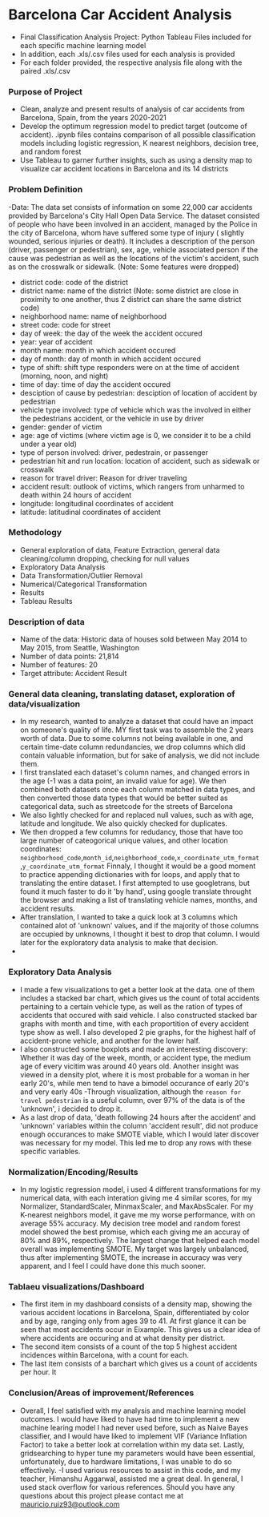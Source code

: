 # Barcelona Car Accident Analysis
- Final Classification Analysis Project: Python Tableau Files included for each specific machine learning model
- In addition, each .xls/.csv files used for each analysis is provided
- For each folder provided, the respective analysis file along with the paired .xls/.csv

### Purpose of Project
- Clean, analyze and present results of analysis of car accidents from Barcelona, Spain, from the years 2020-2021
- Develop the optimum regression model to predict target (outcome of accident). .ipynb files contains comparison of all possible classification models including logistic regression, K nearest neighbors, decision tree, and random forest
- Use Tableau to garner further insights, such as using a density map to visualize car accident locations in Barcelona and its 14 districts

### Problem Definition
-Data: The data set consists of information on some 22,000 car accidents provided by Barcelona's City Hall Open Data Service.  The dataset consisted of people who have been involved in an accident, managed by the Police in the city of Barcelona, whom have suffered some type of injury ( slightly wounded, serious injuries or death). It includes a description of the person (driver, passenger or pedestrian), sex, age, vehicle associated person if the cause was pedestrian as well as the locations of the victim's accident, such as on the crosswalk or sidewalk. (Note: Some features were dropped)

- district code: code of the district
- district name: name of the district (Note: some district are close in proximity to one another, thus 2 district can share the same district code)
- neighborhood name: name of neighborhood
- street code: code for street
- day of week: the day of the week the accident occured
- year: year of accident
- month name: month in which accident occured
- day of month: day of month in which accident occured
- type of shift: shift type responders were on at the time of accident (morning, noon, and night)
- time of day: time of day the accident occured
- desciption of cause by pedestrian: desciption of location of accident by pedestrian
- vehicle type involved: type of vehicle which was the involved in either the pedestrians accident, or the vehicle in use by driver
- gender: gender of victim
- age: age of victims (where victim age is 0, we consider it to be a child under a year old)
- type of person involved: driver, pedestrain, or passenger
- pedestrian hit and run location: location of accident, such as sidewalk or crosswalk
- reason for travel driver: Reason for driver traveling 
- accident result: outlook of victims, which rangers from unharmed to death within 24 hours of accident
- longitude: longitudinal coordinates of accident
- latitude: latitudinal coordinates of accident


### Methodology
- General exploration of data, Feature Extraction, general data cleaning/column dropping, checking for null values
- Exploratory Data Analysis
- Data Transformation/Outlier Removal
- Numerical/Categorical Transformation
- Results
- Tableau Results

### Description of data
- Name of the data: Historic data of houses sold between May 2014 to May 2015, from Seattle, Washington 
- Number of data points: 21,814
- Number of features: 20
- Target attribute: Accident Result

### General data cleaning, translating dataset, exploration of data/visualization

- In my research, wanted to analyze a dataset that could have an impact on someone's quality of life. MY first task was to assemble the 2 years worth of data. Due to some columns not being available in one, and certain time-date column redundancies, we drop columns which did contain valuable information, but for sake of analysis, we did not include them.
- I first translated each dataset's column names, and changed errors in the age (-1 was a data point, an invalid value for age). We then combined both datasets once each column matched in data types, and then converted those data types that would be better suited as categorical data, such as streetcode for the streets of Barcelona
- We also lightly checked for and replaced null values, such as with age, latitude and longitude. We also quickly checked for duplicates.
- We then dropped a few columns for redudancy, those that have too large number of cateogorical unique values, and other location coordinates: `neighborhood_code`,`month_id`,`neighborhood_code`,`x_coordinate_utm_format`,`y_coordinate_utm_format`
Finnaly, I thought it would be a good moment to practice appending dictionaries with for loops, and apply that to translating the entire dataset. I first attempted to use googletrans, but found it much faster to do it 'by hand', using google translate throught the browser and making a list of translating vehicle names, months, and accident results. 
- After translation, I wanted to take a quick look at 3 columns which contained alot of 'unknown' values, and if the majority of those columns are occupied by unknowns, I thought it best to drop that column. I would later for the exploratory data analysis to make that decision.
- 
### Exploratory Data Analysis
- I made a few visualizations to get a better look at the data. one of them includes a stacked bar chart, which gives us the count of total accidents pertaining to a certain vehicle type, as well as the ration of types of accidents that occured with said vehicle. I also constructed stacked bar graphs with month and time, with each proportition of every accident type show as well. I also developed 2 pie graphs, for the highest half of accident-prone vehicle, and another for the lower half.
- I also constructed some boxplots and made an interesting discovery: Whether it was day of the week, month, or accident type, the medium age of every vicitim was around 40 years old. Another insight was viewed in a density plot, where it is most probable for a woman in her early 20's, while men tend to have a bimodel occurance of early 20's and very early 40s 
-Through visualization, although the `reason for travel pedestrian` is a useful column, over 97% of the data is of the 'unknown', i decided to drop it.  
- As a last drop of data, 'death following 24 hours after the accident' and 'unknown' variables within the column 'accident result', did not produce enough occurances to make SMOTE viable, which I would later discover was necessary for my model. This led me to drop any rows with these specific variables. 
### Normalization/Encoding/Results
- In my logistic regression model, i used 4 different transformations for my numerical data, with each interation giving me 4 similar scores, for my Normalizer, StandardScaler, MinmaxScaler, and MaxAbsScaler. For my K-nearest neighbors model, it gave me my worse performance, with on average 55% accuracy. My decision tree model and random forest model showed the best promise, which each giving me an accuray of 80% and 89%, respectively. The largest change that helped each model overall was implementing SMOTE. My target was largely unbalanced, thus after implementing SMOTE, the increase in accuracy was very apparent, and I feel I could have done this much sooner.
### Tablaeu visualizations/Dashboard
- The first item in my dashboard consists of a density map, showing the various accident locations in Barcelona, Spain, differentiated by color and by age, ranging only from ages 39 to 41. At first glance it can be seen that most accidents occur in Eixample. This gives us a clear idea of where accidents are occuring and at what density per district.
- The second item consists of a count of the top 5 highest accident incidences within Barcelona, with a count for each. 
- The last item consists of a barchart which gives us a count of accidents per hour. It 
### Conclusion/Areas of improvement/References
- Overall, I feel satisfied with my analysis and machine learning model outcomes. I would have liked to have had time to implement a new machine learing model I had never used before, such as Naive Bayes classifier, and I would have liked to implement VIF (Variance Inflation Factor) to take a better look at correlation within my data set. Lastly, gridsearching to hyper tune my parameters would have been essential, unfortunately, due to hardware limitations, I was unable to do so effectively. 
-I used various resources to assist in this code, and my teacher, Himanshu Aggarwal, assisted me a great deal. In general, I used stack overflow for various references. Should you have any questions about this project please contact me at mauricio.ruiz93@outlook.com
